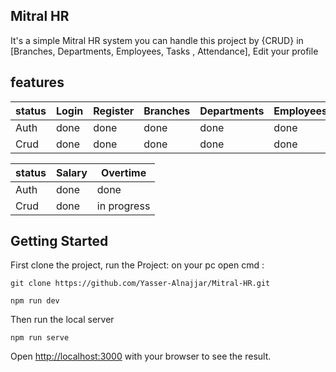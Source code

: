 ## Mitral HR

It's a simple Mitral HR system you can handle this project by {CRUD} in [Branches, Departments, Employees, Tasks , Attendance], Edit your profile

## features

| status |  Login | Register  |  Branches |  Departments |  Employees | Tasks | Attendance |
|---|---|---|---|---|---|---|---|
| Auth | done |  done |  done |  done | done  | done  | done  | done | 
| Crud | done |  done |  done |  done | done  | done  | done  | done |

|status | Salary | Overtime |
|---|---|---|
| Auth | done | done |
| Crud | done | in progress |

## Getting Started

First clone the project, run the Project:
on your pc open cmd :
```
git clone https://github.com/Yasser-Alnajjar/Mitral-HR.git
```
```
npm run dev
```

Then run the local server

```
npm run serve
```

Open [http://localhost:3000](http://localhost:3000) with your browser to see the result.
